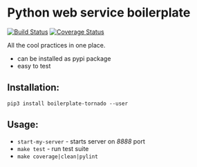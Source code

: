 Python web service boilerplate
=====================

[![Build Status](https://travis-ci.org/dmitryhd/boilerplate-tornado.svg?branch=master)](https://travis-ci.org/dmitryhd/boilerplate-tornado)
[![Coverage Status](https://coveralls.io/repos/github/dmitryhd/boilerplate-tornado/badge.svg?branch=master)](https://coveralls.io/github/dmitryhd/boilerplate-tornado?branch=master)

All the cool practices in one place.

- can be installed as pypi package
- easy to test

Installation:
-----
`pip3 install boilerplate-tornado --user`

Usage:
------
- `start-my-server` - starts server on *8888* port
- `make test` - run test suite
- `make coverage|clean|pylint`

